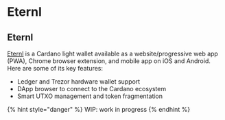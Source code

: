 # Eternl

## **Eternl**

[Eternl](https://eternl.io/) is a Cardano light wallet available as a website/progressive web app (PWA), Chrome browser extension, and mobile app on iOS and Android. Here are some of its key features:

* Ledger and Trezor hardware wallet support
* DApp browser to connect to the Cardano ecosystem
* Smart UTXO management and token fragmentation

{% hint style="danger" %}
WIP: work in progress
{% endhint %}
